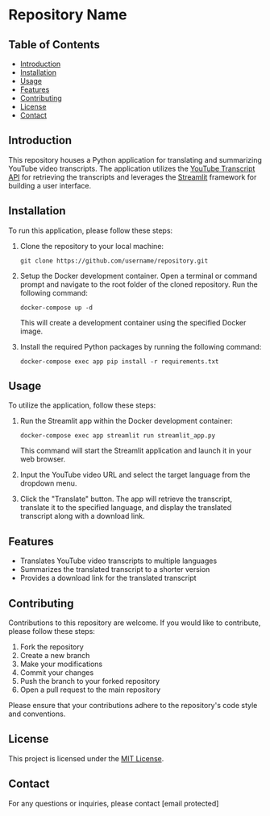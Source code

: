 # Repository Name

## Table of Contents
- [Introduction](#introduction)
- [Installation](#installation)
- [Usage](#usage)
- [Features](#features)
- [Contributing](#contributing)
- [License](#license)
- [Contact](#contact)

## Introduction

This repository houses a Python application for translating and summarizing YouTube video transcripts. The application utilizes the [YouTube Transcript API](https://github.com/jdepoix/youtube-transcript-api) for retrieving the transcripts and leverages the [Streamlit](https://www.streamlit.io/) framework for building a user interface.

## Installation

To run this application, please follow these steps:

1. Clone the repository to your local machine:

   ```
   git clone https://github.com/username/repository.git
   ```

2. Setup the Docker development container. Open a terminal or command prompt and navigate to the root folder of the cloned repository. Run the following command:

   ```
   docker-compose up -d
   ```

   This will create a development container using the specified Docker image.

3. Install the required Python packages by running the following command:

   ```
   docker-compose exec app pip install -r requirements.txt
   ```

## Usage

To utilize the application, follow these steps:

1. Run the Streamlit app within the Docker development container:

   ```
   docker-compose exec app streamlit run streamlit_app.py
   ```

   This command will start the Streamlit application and launch it in your web browser.

2. Input the YouTube video URL and select the target language from the dropdown menu.

3. Click the "Translate" button. The app will retrieve the transcript, translate it to the specified language, and display the translated transcript along with a download link.

## Features

- Translates YouTube video transcripts to multiple languages
- Summarizes the translated transcript to a shorter version
- Provides a download link for the translated transcript

## Contributing

Contributions to this repository are welcome. If you would like to contribute, please follow these steps:

1. Fork the repository
2. Create a new branch
3. Make your modifications
4. Commit your changes
5. Push the branch to your forked repository
6. Open a pull request to the main repository

Please ensure that your contributions adhere to the repository's code style and conventions.

## License

This project is licensed under the [MIT License](LICENSE).

## Contact

For any questions or inquiries, please contact [email protected]